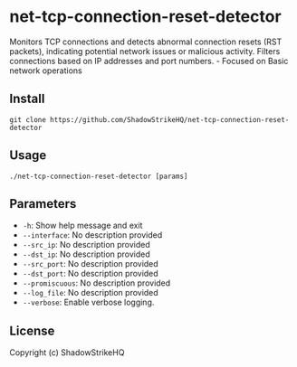 # net-tcp-connection-reset-detector
Monitors TCP connections and detects abnormal connection resets (RST packets), indicating potential network issues or malicious activity. Filters connections based on IP addresses and port numbers. - Focused on Basic network operations

## Install
`git clone https://github.com/ShadowStrikeHQ/net-tcp-connection-reset-detector`

## Usage
`./net-tcp-connection-reset-detector [params]`

## Parameters
- `-h`: Show help message and exit
- `--interface`: No description provided
- `--src_ip`: No description provided
- `--dst_ip`: No description provided
- `--src_port`: No description provided
- `--dst_port`: No description provided
- `--promiscuous`: No description provided
- `--log_file`: No description provided
- `--verbose`: Enable verbose logging.

## License
Copyright (c) ShadowStrikeHQ

